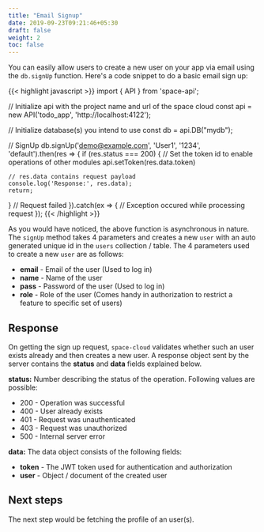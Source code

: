 ```yaml
---
title: "Email Signup"
date: 2019-09-23T09:21:46+05:30
draft: false
weight: 2
toc: false
---
```


You can easily allow users to create a new user on your app via email using the `db.signUp` function. Here's a code snippet to do a basic email sign up:

{{< highlight javascript >}}
import { API } from 'space-api';

// Initialize api with the project name and url of the space cloud
const api = new API('todo_app', 'http://localhost:4122');

// Initialize database(s) you intend to use
const db = api.DB("mydb");

// SignUp
db.signUp('demo@example.com', 'User1', '1234', 'default').then(res => {
  if (res.status === 200) {
    // Set the token id to enable operations of other modules
    api.setToken(res.data.token)
    
    // res.data contains request payload
    console.log('Response:', res.data);
    return;
  }
  // Request failed
}).catch(ex => {
  // Exception occured while processing request
});
{{< /highlight >}}

As you would have noticed, the above function is asynchronous in nature. The `signUp` method takes 4 parameters and creates a new `user` with an auto generated unique id in the `users` collection / table. The 4 parameters used to create a new `user` are as follows:

- **email** - Email of the user (Used to log in)
- **name** - Name of the user
- **pass** - Password of the user (Used to log in)
- **role** - Role of the user (Comes handy in authorization to restrict a feature to specific set of users)

## Response

On getting the sign up request, `space-cloud` validates whether such an user exists already and then creates a new user. A response object sent by the server contains the **status** and **data** fields explained below.

**status:** Number describing the status of the operation. Following values are possible:

- 200 - Operation was successful
- 400 - User already exists
- 401 - Request was unauthenticated
- 403 - Request was unauthorized
- 500 - Internal server error

**data:** The data object consists of the following fields:

- **token** - The JWT token used for authentication and authorization
- **user** - Object / document of the created user

## Next steps

The next step would be fetching the profile of an user(s).

